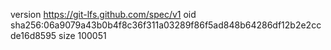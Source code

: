 version https://git-lfs.github.com/spec/v1
oid sha256:06a9079a43b0b4f8c36f311a03289f86f5ad848b64286df12b2e2ccde16d8595
size 100051

